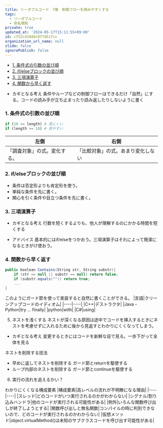 ```yaml
---
title: リーダブルコード　7章　制御フローを読みやすくする
tags:
  - リーダブルコード
  - 命名規則
private: true
updated_at: '2024-05-17T15:11:55+09:00'
id: cf52cd10d4c0f7d51fcc
organization_url_name: null
slide: false
ignorePublish: false
---
```


- [1. 条件式の引数の並び順](#1-条件式の引数の並び順)
- [2. if/elseブロックの並び順](#2-ifelseブロックの並び順)
- [3. 三項演算子](#3-三項演算子)
- [4. 関数から早く返す](#4-関数から早く返す)

* カギとなる考え
条件やループなどの制御フローはできるだけ「自然」にする。コードの読み手が立ち止まったり読み返したりしないように書く

### 1. 条件式の引数の並び順

```python
if (10 <= length) # 見にくい
if (length >= 10) # 見やすい
```

|左側|右側|
|----|----|
|「調査対象」の式。変化する。|「比較対象」の式。あまり変化しない|

### 2. if/elseブロックの並び順

* 条件は否定形よりも肯定形を使う。
* 単純な条件を先に書く。
* 関心を引く条件や目立つ条件を先に書く。

### 3. 三項演算子

* カギとなる考え
行数を短くするよりも、他人が理解するのにかかる時間を短くする

* アドバイス
基本的にはif/elseをつかおう。三項演算子はそれによって簡潔になるときがけ使おう。

### 4. 関数から早く返す

```C#
public boolean Contains(String str, String substr){
    if (str == null || substr == null) return false;
    if (substr.equals("")) return true;
    ...
}
```
このようにガード節を使って実装すると自然に書くことができる。
|言語|クリーンアップコードのイディオム|
|----|----|
|C++|デストラクタ|
|Java・Python|try ... finally|
|python|with|
|C#|using|

5. ネストを浅くする
ネストが深くなる原因は途中でコードを挿入するときにネストを考慮せずに入れるために後から見返すとわかりにくくなってしまう。
* カギとなる考え
変更するときにはコードを新鮮な目で見る。一歩下がって全体を見る

ネストを削除する技法
* 早めに返してネストを削除する
ガード節とreturnを駆使する
* ループ内部のネストを削除する
ガード節とcontinueを駆使する

6. 実行の流れを追えるかい？

わかりにくくなる構成要素
|構成要素|高レベルの流れが不明瞭になる理由|
|----|----|
|スレッド|どのコードがいつ実行されるのかがわからない|
|シグナル/割り込みハンドラ|他のコードが実行される可能性がある|
|例外|いろんな関数呼び出しが終了しようとする|
|関数呼び出しと無名関数|コンパイルの時に判別できないので、どのコードが実行されるのかわからない|
|仮想メソッド|object.virtualMethod()は未知のサブクラスコードを呼び出す可能性がある|
